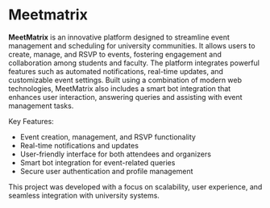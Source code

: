 # Meetmatrix


**MeetMatrix** is an innovative platform designed to streamline event management and scheduling for university communities. It allows users to create, manage, and RSVP to events, fostering engagement and collaboration among students and faculty. The platform integrates powerful features such as automated notifications, real-time updates, and customizable event settings. Built using a combination of modern web technologies, MeetMatrix also includes a smart bot integration that enhances user interaction, answering queries and assisting with event management tasks.  

Key Features:
- Event creation, management, and RSVP functionality
- Real-time notifications and updates
- User-friendly interface for both attendees and organizers
- Smart bot integration for event-related queries
- Secure user authentication and profile management

This project was developed with a focus on scalability, user experience, and seamless integration with university systems.

